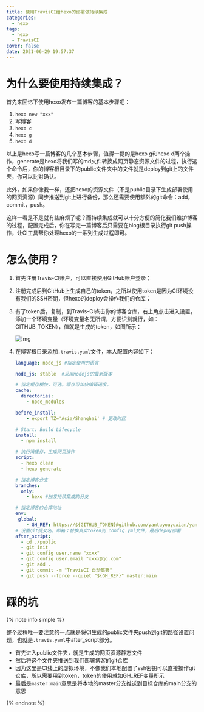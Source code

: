 ```yaml
---
title: 使用TravisCI给hexo的部署做持续集成
categories:
  - hexo
tags:
  - hexo
  - TravisCI
cover: false
date: 2021-06-29 19:57:37
---
```


# 为什么要使用持续集成？

首先来回忆下使用hexo发布一篇博客的基本步骤吧：

1. ```hexo new "xxx"```
2. 写博客
3. ```hexo c```
4. ```hexo g```
5. ```hexo d```

以上是hexo写一篇博客的几个基本步骤，值得一提的是hexo g和hexo d两个操作，generate是hexo将我们写的md文件转换成网页静态资源文件的过程，执行这个命令后，你的博客根目录下的public文件夹中的文件就是deploy到git上的文件夹，你可以比对确认。

此外，如果你像我一样，还把hexo的资源文件（不是public目录下生成部署使用的网页资源）同步推送到git上进行备份，那么还需要使用额外的git命令：add，commit，push。

这样一看是不是就有些麻烦了呢？而持续集成就可以十分方便的简化我们维护博客的过程，配置完成后，你在写完一篇博客后只需要在blog根目录执行git push操作，让CI工具帮你处理hexo的一系列生成过程即可。

# 怎么使用？

1. 首先注册Travis-CI账户，可以直接使用GitHub账户登录；

2. 注册完成后到GitHub上生成自己的token，之所以使用token是因为CI环境没有我们的SSH密钥，但hexo的deploy会操作我们的仓库；

3. 有了token后，复制，到Travis-CI点击你的博客仓库，右上角点击进入设置，添加一个环境变量（环境变量名无所谓，方便识别就行，如：GITHUB_TOKEN），值就是生成的token，如图所示：

   ![img](travis.png)

4. 在博客根目录添加```.travis.yaml```文件，本人配置内容如下：

   ```yaml
   language: node_js #指定使用的语言
   
   node_js: stable  #采用nodejs的最新版本
   
   # 指定缓存模块，可选。缓存可加快编译速度。
   cache:
     directories:
       - node_modules
   
   before_install:
       - export TZ='Asia/Shanghai' # 更改时区    
   
   # Start: Build Lifecycle
   install:
     - npm install
   
   # 执行清缓存，生成网页操作
   script:
     - hexo clean
     - hexo generate
   
   # 指定博客分支
   branches:
     only:
       - hexo #触发持续集成的分支
   
   # 指定博客的仓库地址
   env:
    global:
       - GH_REF: https://${GITHUB_TOKEN}@github.com/yantuyouyuxian/yantuyouyuxian.git
   # 设置git提交名，邮箱；替换真实token到_config.yml文件，最后depoy部署
   after_script:
     - cd ./public
     - git init
     - git config user.name "xxxx"
     - git config user.email "xxxx@qq.com"
     - git add .
     - git commit -m "TravisCI 自动部署"
     - git push --force --quiet "${GH_REF}" master:main
   
   ```

# 踩的坑

{% note info simple %}

整个过程唯一要注意的一点就是将CI生成的public文件夹push到git的路径设置问题，也就是```.travis.yaml```中after_script部分。

- 首先进入public文件夹，就是生成的网页资源静态文件
- 然后将这个文件夹推送到我们部署博客的git仓库
- 因为这里是CI线上的虚拟环境，不像我们本地配置了ssh密钥可以直接操作git仓库，所以需要用到token，token的使用就如GH_REF变量所示
- 最后是```master:main```意思是将本地的master分支推送到目标仓库的main分支的意思

{% endnote %}
